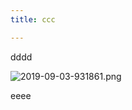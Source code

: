 ```yaml
---
title: ccc

---
```

dddd


![2019-09-03-931861.png](https://singchan.github.io/trenchant_praying_mantis/assets/2019-09-03-931861.png)


eeee